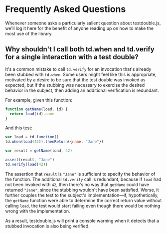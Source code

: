 # Frequently Asked Questions

Whenever someone asks a particularly salient question about testdouble.js, we'll
log it here for the benefit of anyone reading up on how to make the most use of
the library.

## Why shouldn't I call both td.when and td.verify for a single interaction with a test double?

It's a common mistake to call `td.verify` for an invocation that's already been
stubbed with `td.when`. Some users might feel like this is appropriate,
motivated by a desire to be sure that the test double was invoked as expected,
but if the stubbing was necessary to exercise the desired behavior in the
subject, then adding an additional verification is redundant.

For example, given this function:

``` js
function getName(load, id) {
  return load(id).name
}
```

And this test:

``` js
var load = td.function()
td.when(load(42)).thenReturn({name: "Jane"})

var result = getName(load, 42)

assert(result, "Jane")
td.verify(load(42))
```

The assertion that `result` is `"Jane"` is sufficient to specify the behavior
of the function. The additional `td.verify` call is redundant, because if `load`
had not been invoked with `42`, then there's no way that `getName` could have
returned `"Jane"`, since the stubbing wouldn't have been satisfied. Worse, it
further couples the test to the subject's implementation—if, hypothetically, the
`getName` function were able to determine the correct return value without
calling `load`, the test would start failing even though there would
be nothing wrong with the implementation.

As a result, testdouble.js will print a console warning when it detects that
a stubbed invocation is also being verified.
